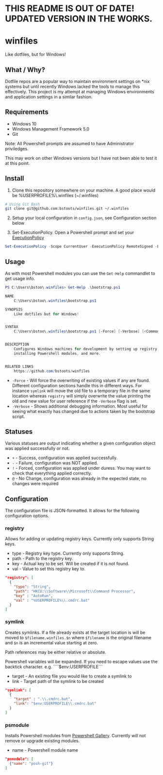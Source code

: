 # THIS README IS OUT OF DATE!  UPDATED VERSION IN THE WORKS.

# winfiles

Like dotfiles, but for Windows!

## What / Why?

Dotfile repos are a popular way to maintain environment settings on *nix systems but until recently Windows lacked the tools to manage this effectively.  This project is my attempt at managing Windows environments and application settings in a similar fashion.

## Requirements

* Windows 10
* Windows Management Framework 5.0
* Git

Note: All Powershell prompts are assumed to have Administrator priviledges.

This may work on other Windows versions but I have not been able to test it at this point.

## Install

1. Clone this repository somewhere on your machine.  A good place would be %USERPROFILE%\\.winfiles (~/.winfiles)

  ```bash
  # Using Git Bash
  git clone git@github.com:bstoots/winfiles.git ~/.winfiles
  ```

2. Setup your local configuration in ```config.json```, see Configuration section below

3. Set-ExecutionPolicy.  Open a Powershell prompt and set your [ExecutionPolicy](https://technet.microsoft.com/en-us/library/hh847748.aspx)

  ```powershell
  Set-ExecutionPolicy -Scope CurrentUser -ExecutionPolicy RemoteSigned -Force
  ```

## Usage

As with most Powershell modules you can use the `Get-Help` commandlet to get usage info.

```powershell
PS C:\Users\bstoo\.winfiles> Get-Help .\bootstrap.ps1

NAME
    C:\Users\bstoo\.winfiles\bootstrap.ps1

SYNOPSIS
    Like dotfiles but for Windows!


SYNTAX
    C:\Users\bstoo\.winfiles\bootstrap.ps1 [-Force] [-Verbose] [<CommonParameters>]


DESCRIPTION
    Configures Windows machines for development by setting up registry keys, creating symlinks,
    installing Powershell modules, and more.


RELATED LINKS
    https://github.com/bstoots/winfiles
```

* ```-Force``` - Will force the overwriting of existing values if any are found.  Different configuration sections handle this in different ways.  For instance ```symlink``` will move the old file to a temporary file in the same location whereas ```registry``` will simply overwrite the value printing the old and new value for user reference if the ```-Verbose``` flag is set.
* ```-Verbose``` - Shows additional debugging information.  Most useful for seeing what exactly has changed due to actions taken by the bootstrap script.

## Statuses

Various statuses are output indicating whether a given configuration object was applied successfully or not.
* ```+``` - Success, configuration was applied successfully.
* ```-``` - Failure, configuration was NOT applied.
* ```!``` - Forced, configuration was applied under duress.  You may want to check that everything applied correctly.
* ```@``` - No Change, configuration was already in the expected state, no changes were required

## Configuration

The configuration file is JSON-formatted.  It allows for the following configuration options.

### registry

Allows for adding or updating registry keys.  Currently only supports String keys.

* type - Registry key type.  Currently only supports String.
* path - Path to the registry key.
* key  - Actual key to be set.  Will be created if it is not found.
* val  - Value to set this registry key to.

```json
"registry": [
  {
    "type": "String",
    "path": "HKCU:\\Software\\Microsoft\\Command Processor",
    "key" : "AutoRun",
    "val" : "%USERPROFILE%\\.cmdrc.bat"
  }
]
```

### symlink

Creates symlinks.  If a file already exists at the target location is will be moved to ```$filename.winfiles.$n``` where ```$filename``` is the original filename and ```$n``` is an incremental value starting at zero.  

Path references may be either relative or absolute.

Powershell variables will be expanded.  If you need to escape values use the backtick character.  e.g. ````$env:USERPROFILE```

* target - An existing file you would like to create a symlink to
* link   - Target path of the symlink to be created

```json
"symlink": [
  {
    "target" : ".\\.cmdrc.bat",
    "link": "$env:USERPROFILE\\.cmdrc.bat"
  }
]
```

### psmodule

Installs Powershell modules from [Powershell Gallery](https://www.powershellgallery.com/).  Currently will not remove or upgrade existing modules.

* name - Powershell module name

```json
"psmodule": [
  {"name": "posh-git"}
]
```
